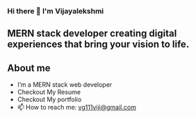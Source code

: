 ### Hi there 👋 I'm Vijayalekshmi
## MERN stack developer creating digital experiences that bring your vision to life.

## About me


-  I’m a MERN stack web developer
-  Checkout My Resume
-  Checkout My portfolio
- 📫 How to reach me: vg111viji@gmail.com


